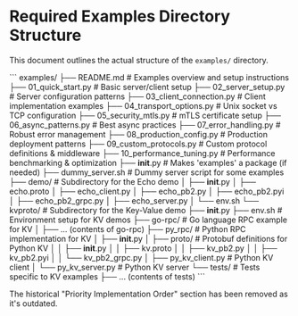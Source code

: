 # Required Examples Directory Structure

This document outlines the actual structure of the `examples/` directory.

\`\`\`
examples/
├── README.md                     # Examples overview and setup instructions
├── 01_quick_start.py            # Basic server/client setup
├── 02_server_setup.py           # Server configuration patterns
├── 03_client_connection.py      # Client implementation examples
├── 04_transport_options.py      # Unix socket vs TCP configuration
├── 05_security_mtls.py          # mTLS certificate setup
├── 06_async_patterns.py         # Best async practices
├── 07_error_handling.py         # Robust error management
├── 08_production_config.py      # Production deployment patterns
├── 09_custom_protocols.py       # Custom protocol definitions & middleware
├── 10_performance_tuning.py     # Performance benchmarking & optimization
├── __init__.py                  # Makes 'examples' a package (if needed)
├── dummy_server.sh              # Dummy server script for some examples
├── demo/                        # Subdirectory for the Echo demo
│   ├── __init__.py
│   ├── echo.proto
│   ├── echo_client.py
│   ├── echo_pb2.py
│   ├── echo_pb2.pyi
│   ├── echo_pb2_grpc.py
│   ├── echo_server.py
│   └── env.sh
└── kvproto/                     # Subdirectory for the Key-Value demo
    ├── __init__.py
    ├── env.sh                   # Environment setup for KV demos
    ├── go-rpc/                  # Go language RPC example for KV
    │   ├── ... (contents of go-rpc)
    ├── py_rpc/                  # Python RPC implementation for KV
    │   ├── __init__.py
    │   ├── proto/               # Protobuf definitions for Python KV
    │   │   ├── __init__.py
    │   │   ├── kv.proto
    │   │   ├── kv_pb2.py
    │   │   ├── kv_pb2.pyi
    │   │   └── kv_pb2_grpc.py
    │   ├── py_kv_client.py      # Python KV client
    │   └── py_kv_server.py      # Python KV server
    └── tests/                   # Tests specific to KV examples
        ├── ... (contents of tests)
\`\`\`

The historical "Priority Implementation Order" section has been removed as it's outdated.
